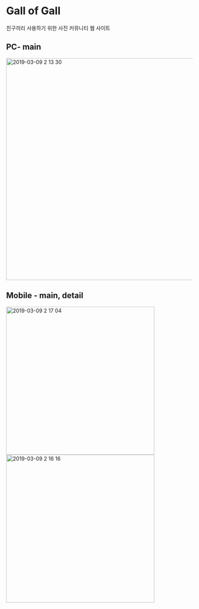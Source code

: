 # Gall of Gall
친구끼리 사용하기 위한 사진 커뮤니티 웹 사이트
## PC- main
<img width="600" alt="2019-03-09 2 13 30" src="https://user-images.githubusercontent.com/18085486/54044289-f1326600-4211-11e9-8f39-90a898abd254.png">

## Mobile - main, detail
<img height="400" alt="2019-03-09 2 17 04" src="https://user-images.githubusercontent.com/18085486/54044294-f394c000-4211-11e9-8b65-a4e13de55682.png"><img height="400" alt="2019-03-09 2 16 16" src="https://user-images.githubusercontent.com/18085486/54044295-f4c5ed00-4211-11e9-8ff5-684d57c6ad02.png">
